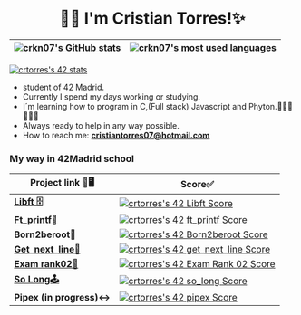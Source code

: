 <h1 align="center">🖐🏽 I'm Cristian Torres!✨</h1>

| [![crkn07's GitHub stats](https://github-readme-stats.vercel.app/api?username=crkn07&show_icons=true&theme=vue-dark)](https://profile.intra.42.fr/users/crtorres-) | [![crkn07's most used languages](https://github-readme-stats.vercel.app/api/top-langs/?username=crkn07&layout=compact&hide_border=true&theme=jolly)](https://github.com/crkn07?tab=repositories) |
|:-:|:-:|

[![crtorres's 42 stats](https://badge42.vercel.app/api/v2/clewxyk6x00060flbqd983yqz/stats?cursusId=21&coalitionId=65)](https://github.com/JaeSeoKim/badge42)

- student of 42 Madrid.
- Currently I spend my days working or studying.
- I´m learning how to program in C,(Full stack) Javascript and Phyton.👨🏽‍🎓👨🏽‍💻
- Always ready to help in any way possible.
- How to reach me: **cristiantorres07@hotmail.com**

### My way in 42Madrid school

| Project link 🔗🖥️ | Score✅ |
|----------|---------|
| [**Libft 🗄️**](https://github.com/crkn07/libft) | [![crtorres's 42 Libft Score](https://badge42.vercel.app/api/v2/clewxyk6x00060flbqd983yqz/project/2778613)](https://github.com/JaeSeoKim/badge42) |
| [**Ft_printf📝**](https://github.com/crkn07/ft_printf) | [![crtorres's 42 ft_printf Score](https://badge42.vercel.app/api/v2/clewxyk6x00060flbqd983yqz/project/2827755)](https://github.com/JaeSeoKim/badge42) |
| **Born2beroot🦾** | [![crtorres's 42 Born2beroot Score](https://badge42.vercel.app/api/v2/clewxyk6x00060flbqd983yqz/project/2820612)](https://github.com/JaeSeoKim/badge42) |
| [**Get_next_line📌**](https://github.com/crkn07/get_next_line) | [![crtorres's 42 get_next_line Score](https://badge42.vercel.app/api/v2/clewxyk6x00060flbqd983yqz/project/2837234)](https://github.com/JaeSeoKim/badge42) |
| [**Exam rank02📣**](https://github.com/crkn07/examen-1) | [![crtorres's 42 Exam Rank 02 Score](https://badge42.vercel.app/api/v2/clewxyk6x00060flbqd983yqz/project/2913432)](https://github.com/JaeSeoKim/badge42) |
| [**So Long🕹️**](https://github.com/crkn07/so_long_42) | [![crtorres's 42 so_long Score](https://badge42.vercel.app/api/v2/clewxyk6x00060flbqd983yqz/project/2878596)](https://github.com/JaeSeoKim/badge42) |
| **Pipex (in progress)↔️** | [![crtorres's 42 pipex Score](https://badge42.vercel.app/api/v2/clewxyk6x00060flbqd983yqz/project/3004793)](https://github.com/JaeSeoKim/badge42) |


<!--
**crkn07/crkn07** is a ✨ _special_ ✨ repository because its `README.md` (this file) appears on your GitHub profile.

Here are some ideas to get you started:

- 🔭 I’m currently working on ...
- 🌱 I’m currently learning ...
- 👯 I’m looking to collaborate on ...
- 🤔 I’m looking for help with ...
- 💬 Ask me about ...
- 📫 How to reach me: ...
- 😄 Pronouns: ...
- ⚡ Fun fact: ...
-->
